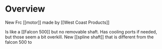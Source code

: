 # Overview


New Frc [[motor]] made by [[West Coast Products]]

Is like a [[Falcon 500]] but no removable shaft. Has cooling ports if needed, but those seem a bit overkill. New [[spline shaft]] that is different from the falcon 500 to 